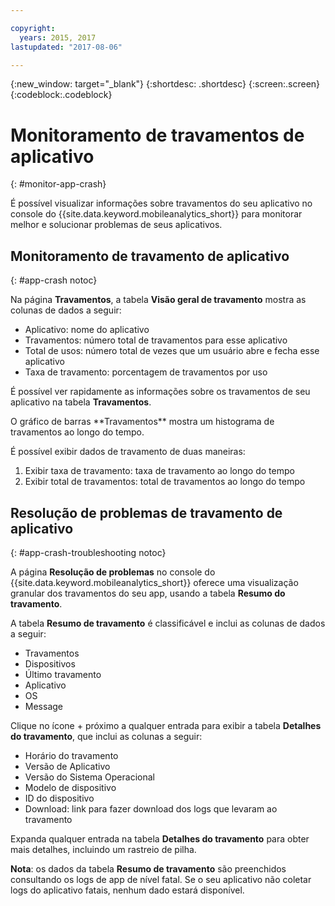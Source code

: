 ```yaml
---

copyright:
  years: 2015, 2017
lastupdated: "2017-08-06"

---
```

{:new_window: target="_blank"}
{:shortdesc: .shortdesc}
{:screen:.screen}
{:codeblock:.codeblock}

# Monitoramento de travamentos de aplicativo
{: #monitor-app-crash}

É possível visualizar informações sobre travamentos do seu aplicativo no console do {{site.data.keyword.mobileanalytics_short}} para monitorar melhor e solucionar problemas de seus aplicativos.

## Monitoramento de travamento de aplicativo
{: #app-crash notoc}

Na página **Travamentos**, a tabela **Visão geral de travamento** mostra as colunas de dados a seguir:

* Aplicativo: nome do aplicativo
* Travamentos: número total de travamentos para esse aplicativo
* Total de usos: número total de vezes que um usuário abre e fecha esse aplicativo
* Taxa de travamento: porcentagem de travamentos por uso

É possível ver rapidamente as informações sobre os travamentos de seu aplicativo na tabela **Travamentos**.
<!--In the **Overview** page of the **Dashboard** section,--> O gráfico de barras **Travamentos** mostra um histograma de travamentos ao longo do tempo.

É possível exibir dados de travamento de duas maneiras:

1. Exibir taxa de travamento: taxa de travamento ao longo do tempo
2. Exibir total de travamentos: total de travamentos ao longo do tempo

## Resolução de problemas de travamento de aplicativo
{: #app-crash-troubleshooting notoc}

A página **Resolução de problemas** no console do <!-- **Applications** section of the --> {{site.data.keyword.mobileanalytics_short}} oferece uma visualização granular dos travamentos do seu app, usando a tabela **Resumo do travamento**.

A tabela **Resumo de travamento** é classificável e inclui as colunas de dados a seguir:

* Travamentos
* Dispositivos
* Último travamento
* Aplicativo
* OS
* Message

Clique no ícone + próximo a qualquer entrada para exibir a tabela **Detalhes do travamento**, que inclui as colunas a seguir:

* Horário do travamento
* Versão de Aplicativo
* Versão do Sistema Operacional
* Modelo de dispositivo
* ID do dispositivo
* Download: link para fazer download dos logs que levaram ao travamento

Expanda qualquer entrada na tabela **Detalhes do travamento** para obter mais detalhes, incluindo um rastreio de pilha.

**Nota**: os dados da tabela **Resumo de travamento** são preenchidos consultando os logs de app de nível fatal. Se o seu aplicativo não coletar logs do aplicativo fatais, nenhum dado estará disponível.
